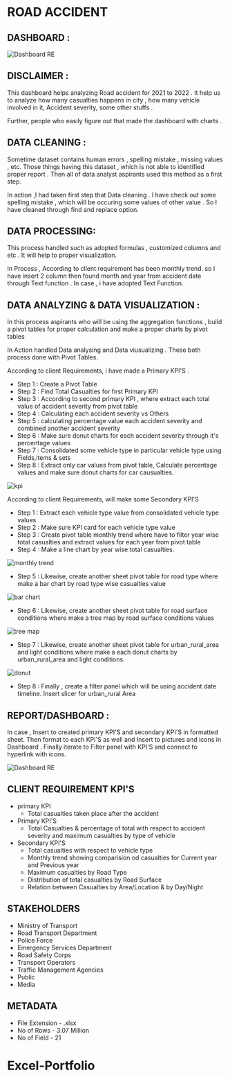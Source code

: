 
# ROAD ACCIDENT

## DASHBOARD :

![Dashboard RE](https://github.com/nithindm/Excel-Portfolio/assets/159453441/d7ef6b33-e619-471b-b3d2-c8372668e229)

## DISCLAIMER : 
This dashboard helps analyzing Road accident for 2021 to 2022 . It help us to analyze how many casualties happens in city , how many vehicle involved in it, Accident severity, some other stuffs .

Further, people who easily figure out that made the dashboard with charts . 

## DATA CLEANING :
 
Sometime dataset contains human errors , spelling mistake , missing values , etc. Those things having this dataset , which is not able to identified proper report . Then all of data analyst aspirants used this method as a first step.

In action ,I had taken first step that Data cleaning . I have check out some spelling mistake , which will be occuring some values of other value . So I have cleaned through find and replace option.

## DATA PROCESSING:
 
This process handled such as adopted formulas , customized columns and etc . It will help to proper visualization.

In Process , According to client requirement has been monthly trend. so I have insert 2 column then found month and year from accident date through Text function . In case , i have adopted Text Function. 

## DATA ANALYZING & DATA VISUALIZATION :

In this process aspirants who will be using the aggregation functions , build a pivot tables for proper calculation and make a proper charts by pivot tables 

In Action handled Data analysing and Data viusualizing . These both process done with Pivot Tables.

According to client Requirements, i have made a Primary KPI'S .
  - Step 1 : Create a Pivot Table
  - Step 2 : Find Total Casualties for first Primary KPI
  - Step 3 : According to second primary KPI , where extract each total value of accident severity from pivot table 
  - Step 4 : Calculating each accident severity vs Others 
  - Step 5 : calculating percentage value each accident severity and combined another accident severity
  - Step 6 : Make sure donut charts for each accident severity through it's percentage values
  - Step 7 : Consolidated some vehicle type in particular vehicle type using Fields,items & sets 
  - Step 8 : Extract only car values from pivot table, Calculate percentage values and make sure donut charts for car causualties.

![kpi](https://github.com/nithindm/Excel-Portfolio/assets/159453441/23ff6858-9536-4dd1-81a2-83afddbb692d)

According to client Requirements, will make some Secondary KPI'S 
  - Step 1 : Extract each vehicle type value from consolidated vehicle type values
  - Step 2 : Make sure KPI card for each vehicle type value 
  - Step 3 : Create pivot table monthly trend where have to filter year wise total casualties and extract values for each year from pivot table
  - Step 4 : Make a line chart by year wise total casualties.

  ![monthly trend](https://github.com/nithindm/Excel-Portfolio/assets/159453441/b0abc3da-bf12-4739-bc1b-a4a7ee437b12)

  - Step 5 : Likewise, create another sheet pivot table for road type where make a bar chart by road type wise casualties value

  ![bar chart](https://github.com/nithindm/Excel-Portfolio/assets/159453441/d4ca0225-59c7-4742-9dc4-020b2b2571bb)

  - Step 6 : Likewise, create another sheet pivot table for road surface conditions where make a tree map by road surface conditions values 

  ![tree map](https://github.com/nithindm/Excel-Portfolio/assets/159453441/a525d652-6fd6-4a0c-819f-c4bc852ac029)

  - Step 7 : Likewise, create another sheet pivot table for urban_rural_area and light conditions where make a each donut charts by urban_rural_area and light conditions.

  ![donut](https://github.com/nithindm/Excel-Portfolio/assets/159453441/f30b46f1-f227-4c73-8dc2-0c18afa538e9)

  - Step 8 : Finally , create a filter panel which will be using accident date timeline. Insert slicer for urban_rural Area

## REPORT/DASHBOARD :

In case , Insert to created primary KPI'S and secondary KPI'S in formatted sheet.
Then format to each KPI'S as well and Insert to pictures and icons in Dashboard .
Finally iterate to Filter panel with KPI'S and connect to hyperlink with icons.

![Dashboard RE](https://github.com/nithindm/Excel-Portfolio/assets/159453441/d7ef6b33-e619-471b-b3d2-c8372668e229)

## CLIENT REQUIREMENT KPI'S

  - primary KPI
     - Total casualties taken place after the accident
  - Primary KPI'S 
     - Total Casualties & percentage of total with respect to accident severity and maximum casualties by type of vehicle 
  - Secondary KPI'S 
     - Total casualties with respect to vehicle type 
     - Monthly  trend showing comparision od casualties for Current year and Previous year 
     - Maximum casualties by Road Type
     - Distribution of total casualties by Road Surface 
     - Relation between Casualties by Area/Location & by Day/Night

## STAKEHOLDERS
  - Ministry of Transport
  - Road Transport Department
  - Police Force
  - Emergency Services Department
  - Road Safety Corps
  - Transport Operators
  - Traffic Management Agencies
  - Public
  - Media

## METADATA

  - File Extension - .xlsx
  - No of Rows - 3.07 Million
  - No of Field - 21

# Excel-Portfolio
